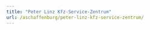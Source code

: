 ```yaml
---
title: "Peter Linz Kfz-Service-Zentrum"
url: /aschaffenburg/peter-linz-kfz-service-zentrum/
---
```

